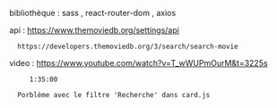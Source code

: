 bibliothèque : sass , react-router-dom , axios

api : https://www.themoviedb.org/settings/api

      https://developers.themoviedb.org/3/search/search-movie

video : https://www.youtube.com/watch?v=T_wWUPmOurM&t=3225s

         1:35:00

      Porblème avec le filtre 'Recherche' dans card.js
